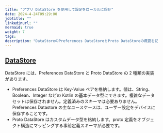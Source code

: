 ```yaml
---
title: "アプリ DataStore を使用して設定をローカルに保存"
date: 2024-4-24T09:29:00
jobtitle: ""
linkedinurl: ""
mermaid: true
weight: 7
tags:
description: "DataStoreのPreferences DataStoreとProto DataStoreの概要を記録。Key-Valueペアの保存やカスタムデータ型の利用に適したシナリオについて整理しています。"
---
```


## [DataStore](https://developer.android.com/topic/libraries/architecture/datastore?hl=ja)

DataStore には、Preferences DataStore と Proto DataStore の 2 種類の実装があります。

- Preferences DataStore は Key-Value ペアを格納します。値は、String、Boolean、Integer などの Kotlin の基本データ型にできます。複雑なデータセットは保存されません。定義済みのスキーマは必要ありません。Preferences Datastore の主なユースケースは、ユーザー設定をデバイスに保存することです。
- Proto DataStore はカスタムデータ型を格納します。proto 定義をオブジェクト構造にマッピングする事前定義スキーマが必要です。
